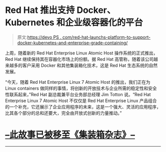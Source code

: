 # Red Hat 推出支持 Docker、Kubernetes 和企业级容器化的平台

> 原文:[https://devo PS . com/red-hat-launchs-platform-to-support-docker-kubernetes-and-enterprise-grade-containing/](https://devops.com/red-hat-launches-platform-to-support-docker-kubernetes-and-enterprise-grade-containerization/)

上周，随着新的 Red Hat Enterprise Linux Atomic Host 操作系统的正式推出，Red Hat 继续保持其在容器化市场上的份额。据 Red Hat 高管称，随着该公司越来越多的客户采用 Docker 和其他集装箱化技术，这是 Red Hat 生态系统的自然发展。

“今天，随着 Red Hat Enterprise Linux 7 Atomic Host 的推出，我们正在为 Linux containers 做同样的事情，将创新的开放技术与企业所需的稳定性和安全性联系起来，”Red Hat 副总裁兼平台业务部总经理 Jim Totton 说。“Red Hat Enterprise Linux 7 Atomic Host 不仅仅是 Red Hat Enterprise Linux 产品组合的一个补充，它还展示了企业应用程序的未来，这是一个强大、灵活的应用程序，比其各个部分的总和还要大，完全由开放式创新的力量推动。”

# [–此故事已被移至《集装箱杂志》–](http://containerjournal.com/2015/06/05/red-hat-launches-platform-to-support-docker-kubernetes-and-enterprise-grade-containerization/)

* * *